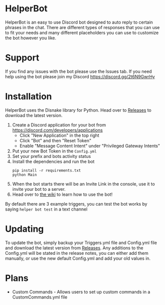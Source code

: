 # HelperBot
HelperBot is an easy to use Discord bot designed to auto reply to certain phrases in the chat.
There are different types of responses that you can use to fit your needs and many different placeholders you can use to customize the bot however you like.

# Support
If you find any issues with the bot please use the Issues tab.
If you need help using the bot please join my Discord https://discord.gg/2t6N9GwrHy

# Installation
HelperBot uses the Disnake library for Python.
Head over to [Releases](https://github.com/PadawanAmy/HelperBot/releases) to download the latest version.
1. Create a Discord application for your bot from https://discord.com/developers/applications
   - Click "New Application" in the top right
   - Click "Bot" and then "Reset Token"
   - Enable "Message Content Intent" under "Privileged Gateway Intents"
2. Put your new Bot Token in the `Config.yml`
3. Set your prefix and bots activity status
4. Install the dependencies and run the bot
   ```
   pip install -r requirements.txt
   python Main
   ```
5. When the bot starts there will be an Invite Link in the console, use it to invite your bot to a server.
6. Head over to [the wiki](https://github.com/PadawanAmy/HelperBot/wiki) to learn how to use the bot!

By default there are 3 example triggers, you can test the bot works by saying `helper bot test` in a text channel

# Updating
To update the bot, simply backup your Triggers.yml file and Config.yml file and download the latest version from [Releases](https://github.com/PadawanAmy/HelperBot/releases).
Any additions to the Config.yml will be stated in the release notes, you can either add them manually, or use the new default Config.yml and add your old values in.

# Plans
- Custom Commands - Allows users to set up custom commands in a CustomCommands.yml file
